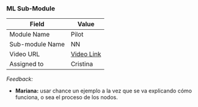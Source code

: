 ### ML Sub-Module 

| Field | Value |
| ---- | --- |
| Module Name | Pilot |
| Sub-module Name | NN |
| Video URL | [Video Link](https://drive.google.com/file/d/1fxBj9oOX7UE8fTUDKxi7FGH4F0hqFGcW/view?usp=sharing) |
| Assigned to | Cristina |

*Feedback:* 
- **Mariana:** usar chance un ejemplo a la vez que se va explicando cómo funciona, o sea el proceso de los nodos.

